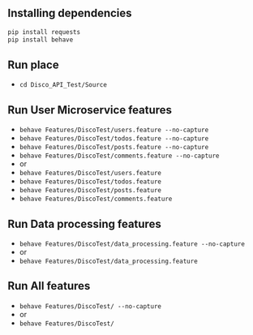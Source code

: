 
## Installing dependencies

```sh
pip install requests
pip install behave
```

## Run place

- ``` cd Disco_API_Test/Source ```

## Run User Microservice features

- ``` behave Features/DiscoTest/users.feature --no-capture ```
- ``` behave Features/DiscoTest/todos.feature --no-capture ```
- ``` behave Features/DiscoTest/posts.feature --no-capture ```
- ``` behave Features/DiscoTest/comments.feature --no-capture ```
- or
- ``` behave Features/DiscoTest/users.feature ```
- ``` behave Features/DiscoTest/todos.feature ```
- ``` behave Features/DiscoTest/posts.feature ```
- ``` behave Features/DiscoTest/comments.feature ```

## Run Data processing features

- ``` behave Features/DiscoTest/data_processing.feature --no-capture ```
- or
- ``` behave Features/DiscoTest/data_processing.feature ```

## Run All features

- ``` behave Features/DiscoTest/ --no-capture ```
- or
- ``` behave Features/DiscoTest/ ```


